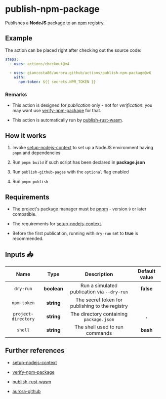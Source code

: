 # publish-npm-package

Publishes a **NodeJS** package to an [npm](https://www.npmjs.com/) registry.

## Example

The action can be placed right after checking out the source code:

```yaml
steps:
  - uses: actions/checkout@v4

  - uses: giancosta86/aurora-github/actions/publish-npm-package@v6
    with:
      npm-token: ${{ secrets.NPM_TOKEN }}
```

### Remarks

- This action is designed for _publication_ only - not for _verification_: you may want use [verify-npm-package](../verify-npm-package/README.md) for that.

- This action is automatically run by [publish-rust-wasm](../publish-rust-wasm/README.md).

## How it works

1. Invoke [setup-nodejs-context](../setup-nodejs-context/README.md) to set up a NodeJS environment having `pnpm` and dependencies

1. Run `pnpm build` if such script has been declared in **package.json**

1. Run `publish-github-pages` with the `optional` flag enabled

1. Run `pnpm publish`

## Requirements

- The project's package manager must be [pnpm](https://pnpm.io/) - version `9` or later compatible.

- The requirements for [setup-nodejs-context](../setup-nodejs-context/README.md).

- Before the first publication, running with `dry-run` set to **true** is recommended.

## Inputs 📥

|        Name         |    Type     |                   Description                   | Default value |
| :-----------------: | :---------: | :---------------------------------------------: | :-----------: |
|      `dry-run`      | **boolean** |   Run a simulated publication via `--dry-run`   |   **false**   |
|     `npm-token`     | **string**  | The secret token for publishing to the registry |               |
| `project-directory` | **string**  |     The directory containing `package.json`     |     **.**     |
|       `shell`       | **string**  |         The shell used to run commands          |   **bash**    |

## Further references

- [setup-nodejs-context](../setup-nodejs-context/README.md)

- [verify-npm-package](../verify-npm-package/README.md)

- [publish-rust-wasm](../publish-rust-wasm/README.md)

- [aurora-github](../../README.md)
